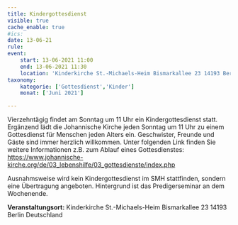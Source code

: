 ```yaml
---
title: Kindergottesdienst
visible: true
cache_enable: true
#ics: 
date: 13-06-21
rule: 
event:
	start: 13-06-2021 11:00
	end: 13-06-2021 11:30
	location: 'Kinderkirche St.-Michaels-Heim Bismarkallee 23 14193 Berlin Deutschland'
taxonomy:
	kategorie: ['Gottesdienst','Kinder']
	monat: ['Juni 2021']

---
```

Vierzehntägig findet am Sonntag um 11 Uhr ein Kindergottesdienst statt. Ergänzend lädt die Johannische Kirche jeden Sonntag um 11 Uhr zu einem Gottesdienst für Menschen jeden Alters ein. Geschwister, Freunde und Gäste sind immer herzlich willkommen. Unter folgenden Link finden Sie weitere Informationen z.B. zum Ablauf eines Gottesdienstes: https://www.johannische-kirche.org/de/03_lebenshilfe/03_gottesdienste/index.php

Ausnahmsweise wird kein Kindergottesdienst im SMH stattfinden, sondern eine Übertragung angeboten. Hintergrund ist das Predigerseminar an dem Wochenende.



**Veranstaltungsort:** Kinderkirche St.-Michaels-Heim Bismarkallee 23 14193 Berlin Deutschland

